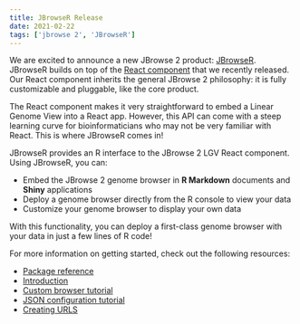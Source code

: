 ```yaml
---
title: JBrowseR Release
date: 2021-02-22
tags: ['jbrowse 2', 'JBrowseR']
---
```


We are excited to announce a new JBrowse 2 product:
[JBrowseR](https://gmod.github.io/JBrowseR/).
JBrowseR builds on top of the
[React component](https://www.npmjs.com/package/@jbrowse/react-linear-genome-view)
that we recently released.
Our React component inherits the general JBrowse 2 philosophy: it is
fully customizable and pluggable, like the core product.

The React component makes it very straightforward to embed a Linear
Genome View into a React app. However, this API can come with a steep
learning curve for bioinformaticians who may not be very familiar with
React. This is where JBrowseR comes in!

JBrowseR provides an R interface to the JBrowse 2 LGV React component.
Using JBrowseR, you can:

- Embed the JBrowse 2 genome browser in **R Markdown** documents and **Shiny** applications
- Deploy a genome browser directly from the R console to view your data
- Customize your genome browser to display your own data

With this functionality, you can deploy a first-class genome browser with your data in just a few lines of R code!

For more information on getting started, check out the following resources:

- [Package reference](https://gmod.github.io/JBrowseR/reference/index.html)
- [Introduction](https://gmod.github.io/JBrowseR/articles/JBrowseR.html)
- [Custom browser tutorial](https://gmod.github.io/JBrowseR/articles/custom-browser-tutorial.html)
- [JSON configuration tutorial](https://gmod.github.io/JBrowseR/articles/json-tutorial.html)
- [Creating URLS](https://gmod.github.io/JBrowseR/articles/creating-urls.html)
